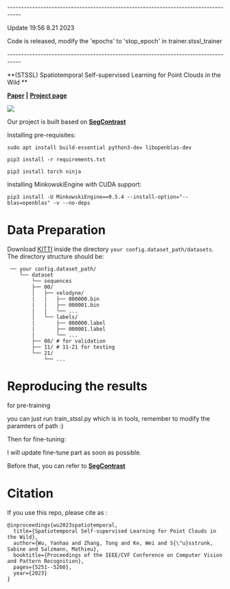 *-----------------------------------------------------------------------------------*


Update 19:56 8.21 2023 


Code is released, modify the 'epochs' to 'stop_epoch' in trainer.stssl_trainer 


*-----------------------------------------------------------------------------------* 


**(STSSL) Spatiotemporal Self-supervised Learning for Point Clouds in the Wild **

**[Paper](https://arxiv.org/pdf/2303.16235.pdf)** **|** **[Project page](https://yanhaowu.github.io/STSSL/)**

![](pics/poster.png)


Our project is built based on **[SegContrast](https://github.com/PRBonn/segcontrast)**

Installing pre-requisites:

`sudo apt install build-essential python3-dev libopenblas-dev`

`pip3 install -r requirements.txt`

`pip3 install torch ninja`

Installing MinkowskiEngine with CUDA support:

`pip3 install -U MinkowskiEngine==0.5.4 --install-option="--blas=openblas" -v --no-deps`


# Data Preparation

Download [KITTI](http://www.semantic-kitti.org/dataset.html#download) inside the directory ```your config.dataset_path/datasets```. The directory structure should be:

```
 ── your config.dataset_path/
    └── dataset
        └── sequences
        ├── 00/           
        │   ├── velodyne/	
        |   |	├── 000000.bin
        |   |	├── 000001.bin
        |   |	└── ...
        │   └── labels/ 
        |       ├── 000000.label
        |       ├── 000001.label
        |       └── ...
        ├── 08/ # for validation
        ├── 11/ # 11-21 for testing
        └── 21/
            └── ...
```


# Reproducing the results

for pre-training

you can just run train_stssl.py which is in tools, remember to modify the paramters of path :) 

Then for fine-tuning:

I will update fine-tune part as soon as possible.

Before that, you can refer to **[SegContrast](https://github.com/PRBonn/segcontrast)**



# Citation

If you use this repo, please cite as :

```
@inproceedings{wu2023spatiotemporal,
  title={Spatiotemporal Self-supervised Learning for Point Clouds in the Wild},
  author={Wu, Yanhao and Zhang, Tong and Ke, Wei and S{\"u}sstrunk, Sabine and Salzmann, Mathieu},
  booktitle={Proceedings of the IEEE/CVF Conference on Computer Vision and Pattern Recognition},
  pages={5251--5260},
  year={2023}
}
```
